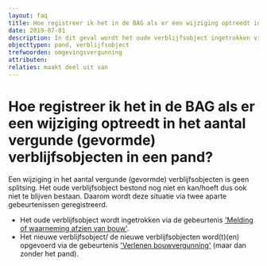```yaml
---
layout: faq
title: Hoe registreer ik het in de BAG als er een wijziging optreedt in het aantal vergunde (gevormde) verblijfsobjecten in een pand?
date: 2019-07-01
description: In dit geval wordt het oude verblijfsobject ingetrokken via 'Melding of waarneming afzien van bouw' en wordt het nieuwe verblijfsobject opgevoerd via 'Verlenen bouwvergunning'.
objecttypen: pand, verblijfsobject
trefwoorden: omgevingsvergunning
attributen:
relaties: maakt deel uit van
---
```


# Hoe registreer ik het in de BAG als er een wijziging optreedt in het aantal vergunde (gevormde) verblijfsobjecten in een pand?

Een wijziging in het aantal vergunde (gevormde) verblijfsobjecten is geen splitsing. Het oude verblijfsobject bestond nog niet en kan/hoeft dus ook niet te blijven bestaan. Daarom wordt deze situatie via twee aparte gebeurtenissen geregistreerd.
- Het oude verblijfsobject wordt ingetrokken via de gebeurtenis ['Melding of waarneming afzien van bouw']({{-site.baseurl-}}/gebeurtenissen/melding-of-waarneming-afzien-van-bouw).
- Het nieuwe verblijfsobject/ de nieuwe verblijfsobjecten word(t)(en) opgevoerd via de gebeurtenis ['Verlenen bouwvergunning']({{-site.baseurl-}}/gebeurtenissen/verlenen-bouwvergunning) (maar dan zonder het pand).
